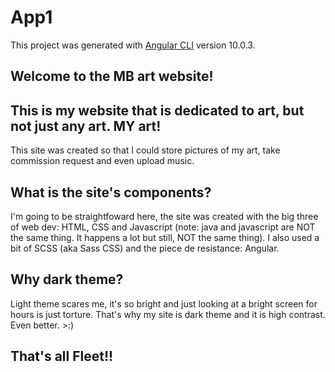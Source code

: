 # App1

This project was generated with [Angular CLI](https://github.com/angular/angular-cli) version 10.0.3.




## Welcome to the MB art website!




















## This is my website that is dedicated to art, but not just any art. MY art!

This site was created so that I could store pictures of my art, take commission request and even upload music.

## What is the site's components?

I'm going to be straightfoward here, the site was created with the big three of web dev: HTML, CSS and Javascript (note: java and javascript are NOT the same thing. It happens a lot but still, NOT the same thing). I also used a bit of SCSS (aka Sass CSS) and the piece de resistance: Angular.

## Why dark theme?

Light theme scares me, it's so bright and just looking at a bright screen for hours is just torture. That's why my site is dark theme and it is high contrast. Even better. >:)

## That's all Fleet!!